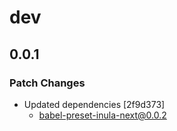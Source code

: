 # dev

## 0.0.1

### Patch Changes

- Updated dependencies [2f9d373]
  - babel-preset-inula-next@0.0.2
